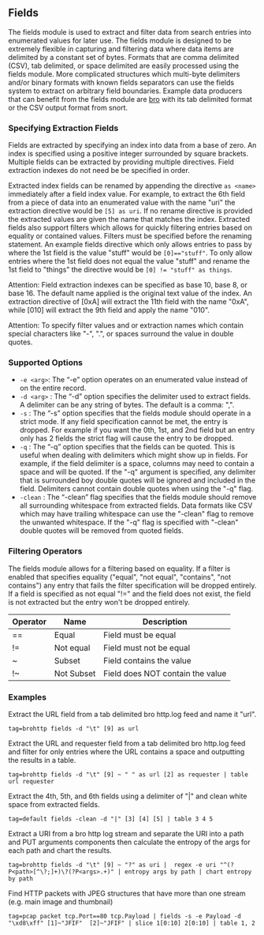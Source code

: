 ## Fields

The fields module is used to extract and filter data from search entries into enumerated values for later use.  The fields module is designed to be extremely flexible in capturing and filtering data where data items are delimited by a constant set of bytes.  Formats that are comma delimited (CSV), tab delimited, or space delimited are easily processed using the fields module.  More complicated structures which multi-byte delimiters and/or binary formats with known fields separators can use the fields system to extract on arbitrary field boundaries.  Example data producers that can benefit from the fields module are [bro](https://www.bro.org/) with its tab delimited format or the CSV output format from snort.

### Specifying Extraction Fields

Fields are extracted by specifying an index into data from a base of zero.  An index is specified using a positive integer surrounded by square brackets.  Multiple fields can be extracted by providing multiple directives.  Field extraction indexes do not need be be specified in order.

Extracted index fields can be renamed by appending the directive `as <name>` immediately after a field index value.  For example, to extract the 6th field from a piece of data into an enumerated value with the name "uri" the extraction directive would be `[5] as uri`.  If no rename directive is provided the extracted values are given the name that matches the index.  Extracted fields also support filters which allows for quickly filtering entries based on equality or contained values.  Filters must be specified before the renaming statement.  An example fields directive which only allows entries to pass by where the 1st field is the value "stuff" would be `[0]=="stuff"`.  To only allow entries where the 1st field does not equal the value "stuff" and rename the 1st field to "things" the directive would be `[0] != "stuff" as things`.

Attention: Field extraction indexes can be specified as base 10, base 8, or base 16.  The default name applied is the original text value of the index.  An extraction directive of [0xA] will extract the 11th field with the name "0xA", while [010] will extract the 9th field and apply the name "010".

Attention: To specify filter values and or extraction names which contain special characters like "-", ".", or spaces surround the value in double quotes.

### Supported Options

* `-e <arg>`: The “-e” option operates on an enumerated value instead of on the entire record.
* `-d <arg>` : The “-d” option specifies the delimiter used to extract fields.  A delimiter can be any string of bytes.  The default is a comma: ",".
* `-s` : The “-s” option specifies that the fields module should operate in a strict mode.  If any field specification cannot be met, the entry is dropped.  For example if you want the 0th, 1st, and 2nd field but an entry only has 2 fields the strict flag will cause the entry to be dropped.
* `-q` : The “-q” option specifies that the fields can be quoted.  This is useful when dealing with delimiters which might show up in fields.  For example, if the field delimiter is a space, columns may need to contain a space and will be quoted.  If the "-q" argument is specified, any delimiter that is surrounded boy double quotes will be ignored and included in the field.  Delimiters cannot contain double quotes when using the "-q" flag.
* `-clean` : The “-clean” flag specifies that the fields module should remove all surrounding whitespace from extracted fields.  Data formats like CSV which may have trailing whitespace can use the "-clean" flag to remove the unwanted whitespace.  If the "-q" flag is specified with "-clean" double quotes will be removed from quoted fields.

### Filtering Operators

The fields module allows for a filtering based on equality.  If a filter is enabled that specifies equality ("equal", "not equal", "contains", "not contains") any entry that fails the filter specification will be dropped entirely.  If a field is specified as not equal "!=" and the field does not exist, the field is not extracted but the entry won't be dropped entirely.

| Operator | Name | Description |
|----------|------|-------------|
| == | Equal | Field must be equal
| != | Not equal | Field must not be equal
| ~ | Subset | Field contains the value
| !~ | Not Subset | Field does NOT contain the value

### Examples

Extract the URL field from a tab delimited bro http.log feed and name it "url".

```gravwell
tag=brohttp fields -d "\t" [9] as url
```

Extract the URL and requester field from a tab delimited bro http.log feed and filter for only entries where the URL contains a space and outputting the results in a table.

```gravwell
tag=brohttp fields -d "\t" [9] ~ " " as url [2] as requester | table url requester
```

Extract the 4th, 5th, and 6th fields using a delimiter of "|" and clean white space from extracted fields.

```gravwell
tag=default fields -clean -d "|" [3] [4] [5] | table 3 4 5
```

Extract a URI from a bro http log stream and separate the URI into a path and PUT arguments components then calculate the entropy of the args for each path and chart the results.

```gravwell
tag=brohttp fields -d "\t" [9] ~ "?" as uri |  regex -e uri "^(?P<path>[^\?;]+)\?(?P<args>.+)" | entropy args by path | chart entropy by path
```

Find HTTP packets with JPEG structures that have more than one stream (e.g. main image and thumbnail)

```gravwell
tag=pcap packet tcp.Port==80 tcp.Payload | fields -s -e Payload -d "\xd8\xff" [1]~"JFIF"  [2]~"JFIF" | slice 1[0:10] 2[0:10] | table 1, 2
```
